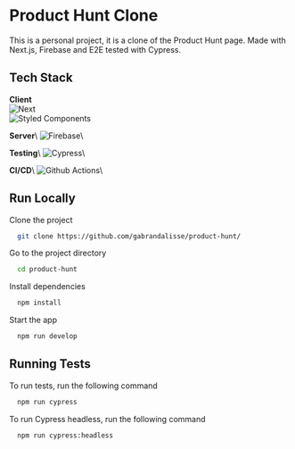 
# Product Hunt Clone

This is a personal project, it is a clone of the Product Hunt page. Made with Next.js, Firebase and E2E tested with Cypress.


## Tech Stack

**Client**\
<img alt="Next" src="https://img.shields.io/badge/-Next.js-000000?style=flat-square&logo=next.js&logoColor=white" />\
<img alt="Styled Components" src="https://img.shields.io/badge/-Styled_Components-db7092?style=flat-square&logo=styled-components&logoColor=white" />

**Server**\ 
<img alt="Firebase" src="https://img.shields.io/badge/-Firebase-FFCA28?style=flat-square&logo=firebase&logoColor=black" />\

**Testing**\ 
<img alt="Cypress" src="https://img.shields.io/badge/-Cypress-17202C?style=flat-square&logo=cypress&logoColor=black\" />\

**CI/CD**\ 
<img alt="Github Actions" src="https://img.shields.io/badge/-GitHub%20Actions-FFF?style=flat-square&logo=github-actions&logoColor=#2088FF\" />\

## Run Locally

Clone the project

```bash
  git clone https://github.com/gabrandalisse/product-hunt/
```

Go to the project directory

```bash
  cd product-hunt
```

Install dependencies

```bash
  npm install
```

Start the app

```bash
  npm run develop
```


## Running Tests

To run tests, run the following command

```bash
  npm run cypress
```

To run Cypress headless, run the following command

```bash
  npm run cypress:headless
```

